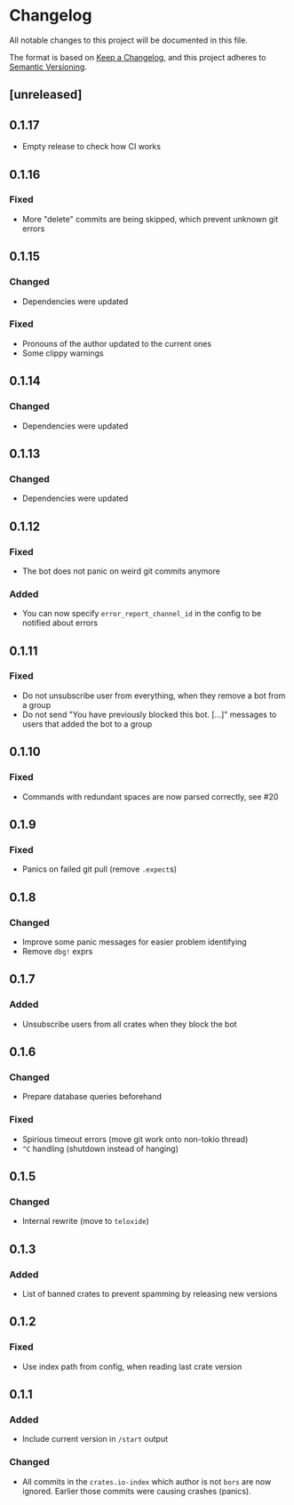 # Changelog

All notable changes to this project will be documented in this file.

The format is based on [Keep a Changelog](https://keepachangelog.com/en/1.0.0/),
and this project adheres to [Semantic Versioning](https://semver.org/spec/v2.0.0.html).

## [unreleased]

## 0.1.17

- Empty release to check how CI works

## 0.1.16

### Fixed

- More "delete" commits are being skipped, which prevent unknown git errors

## 0.1.15

### Changed

- Dependencies were updated

### Fixed

- Pronouns of the author updated to the current ones
- Some clippy warnings

## 0.1.14

### Changed

- Dependencies were updated

## 0.1.13

### Changed

- Dependencies were updated

## 0.1.12

### Fixed

- The bot does not panic on weird git commits anymore

### Added

- You can now specify `error_report_channel_id` in the config to be notified about errors

## 0.1.11

### Fixed

- Do not unsubscribe user from everything, when they remove a bot from a group
- Do not send "You have previously blocked this bot. [...]" messages to users that added the bot to a group

## 0.1.10

### Fixed

- Commands with redundant spaces are now parsed correctly, see #20

## 0.1.9

### Fixed

- Panics on failed git pull (remove `.expect`s)

## 0.1.8

### Changed

- Improve some panic messages for easier problem identifying
- Remove `dbg!` exprs

## 0.1.7

### Added

- Unsubscribe users from all crates when they block the bot

## 0.1.6

### Changed

- Prepare database queries beforehand

### Fixed

- Spirious timeout errors (move git work onto non-tokio thread)
- `^C` handling (shutdown instead of hanging)

## 0.1.5

### Changed

- Internal rewrite (move to `teloxide`)

## 0.1.3

### Added

- List of banned crates to prevent spamming by releasing new versions

## 0.1.2

### Fixed

- Use index path from config, when reading last crate version 

## 0.1.1

### Added

- Include current version in `/start` output

### Changed

- All commits in the `crates.io-index` which author is not `bors` are now ignored. Earlier those commits were causing 
  crashes (panics).
